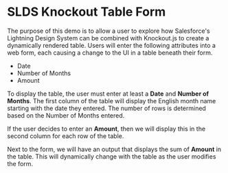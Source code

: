 # SLDS Knockout Table Form

The purpose of this demo is to allow a user to explore how Salesforce's Lightning Design System can be combined with Knockout.js to create a dynamically rendered table. Users will enter the following attributes into a web form, each causing a change to the UI in a table beneath their form.

- Date
- Number of Months
- Amount

To display the table, the user must enter at least a **Date** and **Number of Months**. The first column of the table will display the English month name starting with the date they entered. The number of rows is determined based on the Number of Months entered.

If the user decides to enter an **Amount**, then we will display this in the second column for each row of the table.

Next to the form, we will have an output that displays the sum of **Amount** in the table. This will dynamically change with the table as the user modifies the form.